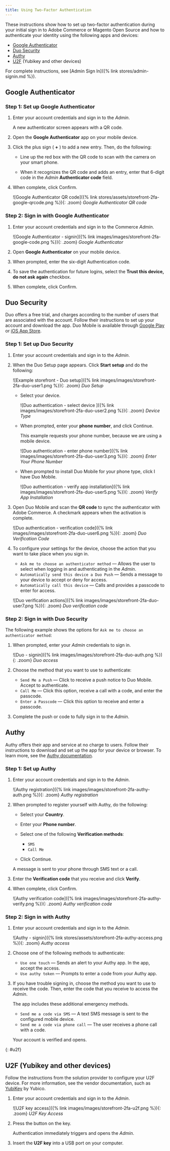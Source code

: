 ```yaml
---
title: Using Two-Factor Authentication
---
```


These instructions show how to set up two-factor authentication during your initial sign in to Adobe Commerce or Magento Open Source and how to authenticate your identity using the following apps and devices:

- [Google Authenticator](#google-authenticator)
- [Duo Security](#duo-security)
- [Authy](#authy)
- [U2F](#u2f) (Yubikey and other devices)

For complete instructions, see [Admin Sign In]({% link stores/admin-signin.md %}).

## Google Authenticator

### Step 1: Set up Google Authenticator

1. Enter your account credentials and sign in to the _Admin_.

    A new authenticator screen appears with a QR code.

1. Open the **Google Authenticator** app on your mobile device.

1. Click the plus sign ( **+** ) to add a new entry. Then, do the following:

   - Line up the red box with the QR code to scan with the camera on your smart phone.

   - When it recognizes the QR code and adds an entry, enter that 6-digit code in the _Admin_ **Authenticator code** field.

1. When complete, click <span class="btn">Confirm</span>.

    ![Google Authenticator QR code]({% link stores/assets/storefront-2fa-google-qrcode.png %}){: .zoom}
    _Google Authenticator QR code_

### Step 2: Sign in with Google Authenticator

1. Enter your account credentials and sign in to the Commerce _Admin_.

    ![Google Authenticator - signin]({% link images/images/storefront-2fa-google-code.png %}){: .zoom}
    _Google Authenticator_

1. Open **Google Authenticator** on your mobile device.

1. When prompted, enter the six-digit Authentication code.

1. To save the authentication for future logins, select the **Trust this device, do not ask again** checkbox.

1. When complete, click <span class="btn">Confirm</span>.

## Duo Security

Duo offers a free trial, and charges according to the number of users that are associated with the account. Follow their instructions to set up your account and download the app. Duo Mobile is available through [Google Play][3] or [iOS App Store][4].

### Step 1: Set up Duo Security

1. Enter your account credentials and sign in to the _Admin_.

1. When the Duo Setup page appears. Click **Start setup** and do the following:

    ![Example storefront - Duo setup]({% link images/images/storefront-2fa-duo-user1.png %}){: .zoom}
    _Duo Setup_

   - Select your device.

        ![Duo authentication - select device ]({% link images/images/storefront-2fa-duo-user2.png %}){: .zoom}
        _Device Type_

   - When prompted, enter your **phone number**, and click <span class="btn">Continue</span>.

        This example requests your phone number, because we are using a mobile device.

        ![Duo authentication - enter phone number]({% link images/images/storefront-2fa-duo-user3.png %}){: .zoom}
        _Enter Your Phone Number_

   - When prompted to install Duo Mobile for your phone type, click <span class="btn">I have Duo Mobile</span>.

        ![Duo authentication - verify app installation]({% link images/images/storefront-2fa-duo-user5.png %}){: .zoom}
        _Verify App Installation_

1. Open Duo Mobile and scan the **QR code** to sync the authenticator with Adobe Commerce. A checkmark appears when the activation is complete.

    ![Duo authentication - verification code]({% link images/images/storefront-2fa-duo-user6.png %}){: .zoom}
    _Duo Verification Code_

1. To configure your settings for the device, choose the action that you want to take place when you sign in.

   - `Ask me to choose an authenticator method` — Allows the user to select when logging in and authenticating in the _Admin_.
   - `Automatically send this device a Duo Push` — Sends a message to your device to accept or deny for access.
   - `Automatically call this device` — Calls and provides a passcode to enter for access.

    ![Duo verification actions]({% link images/images/storefront-2fa-duo-user7.png %}){: .zoom}
    _Duo verification code_

### Step 2: Sign in with Duo Security

The following example shows the options for `Ask me to choose an authenticator method`:

1. When prompted, enter your _Admin_ credentials to sign in.

    ![Duo - signin]({% link images/images/storefront-2fa-duo-auth.png %}){: .zoom}
    _Duo access_

1. Choose the method that you want to use to authenticate:

   - `Send Me a Push` — Click to receive a push notice to Duo Mobile. Accept to authenticate.
   - `Call Me` — Click this option, receive a call with a code, and enter the passcode.
   - `Enter a Passcode` — Click this option to receive and enter a passcode.

1. Complete the push or code to fully sign in to the _Admin_.

## Authy

Authy offers their app and service at no charge to users. Follow their instructions to download and set up the app for your device or browser. To learn more, see the [Authy documentation][2].

### Step 1: Set up Authy

1. Enter your account credentials and sign in to the _Admin_.

    ![Authy registration]({% link images/images/storefront-2fa-authy-auth.png %}){: .zoom}
    _Authy registration_

1. When prompted to register yourself with Authy, do the following:

   - Select your **Country**.

   - Enter your **Phone number**.

   - Select one of the following **Verification methods**:

      - `SMS`
      - `Call Me`

   - Click <span class="btn">Continue</span>.

    A message is sent to your phone through SMS text or a call.

1. Enter the **Verification code** that you receive and click **Verify**.

1. When complete, click <span class="btn">Confirm</span>.

    ![Authy verification code]({% link images/images/storefront-2fa-authy-verify.png %}){: .zoom}
    _Authy verification code_

### Step 2: Sign in with Authy

1. Enter your account credentials and sign in to the _Admin_.

    ![Authy - signin]({% link stores/assets/storefront-2fa-authy-access.png %}){: .zoom}
    _Authy access_

1. Choose one of the following methods to authenticate:

   - `Use one touch` — Sends an alert to your Authy app. In the app, accept the access.
   - `Use authy token` — Prompts to enter a code from your Authy app.

1. If you have trouble signing in, choose the method you want to use to receive the code. Then, enter the code that you receive to access the _Admin_.

   The app includes these additional emergency methods.

   - `Send me a code via SMS` — A text SMS message is sent to the configured mobile device.
   - `Send me a code via phone call` — The user receives a phone call with a code.

   Your account is verified and opens.

{: #u2f}
## U2F (Yubikey and other devices)

Follow the instructions from the solution provider to configure your U2F device. For more information, see the vendor documentation, such as [YubiKey][1] by Yubico.

1. Enter your account credentials and sign in to the _Admin_.

    ![U2F key access]({% link images/images/storefront-2fa-u2f.png %}){: .zoom}
    _U2F Key Access_

1. Press the button on the key.

   Authentication immediately triggers and opens the _Admin_.

1. Insert the **U2F key** into a USB port on your computer.

[1]: https://support.yubico.com/support/solutions/articles/15000006417-getting-started-with-your-yubikey
[2]: https://authy.com/features/setup/
[3]: https://play.google.com/store/apps/details?id=com.duosecurity.duomobile&amp;hl=en_US
[4]: https://itunes.apple.com/us/app/duo-mobile/id422663827?mt=8
